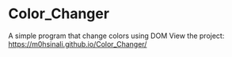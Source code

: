 # Color_Changer
A simple program that change colors using DOM
View the project: https://m0hsinali.github.io/Color_Changer/
